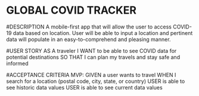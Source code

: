 # GLOBAL COVID TRACKER

#DESCRIPTION
A mobile-first app that will allow the user to access COVID-19 data based on location. User will be able to input a location and pertinent data will populate in an easy-to-comprehend and pleasing manner.

#USER STORY
AS A traveler
I WANT to be able to see COVID data for potential destinations
SO THAT I can plan my travels and stay safe and informed

#ACCEPTANCE CRITERIA
MVP: 
GIVEN a user wants to travel
WHEN I search for a location (postal code, city, state, or country)
USER is able to see historic data values
USER is able to see current data values
